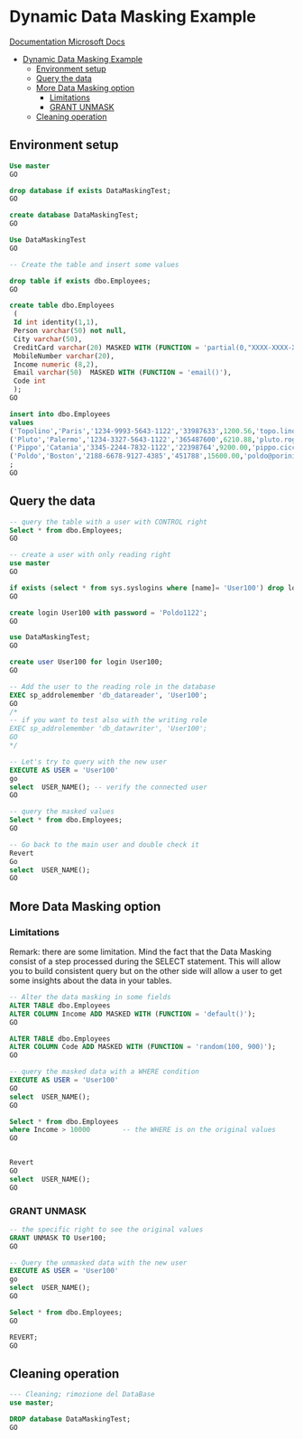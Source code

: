 
# Dynamic Data Masking Example

[Documentation Microsoft Docs](https://docs.microsoft.com/en-us/sql/relational-databases/security/dynamic-data-masking)

- [Dynamic Data Masking Example](#dynamic-data-masking-example)
  - [Environment setup](#environment-setup)
  - [Query the data](#query-the-data)
  - [More Data Masking option](#more-data-masking-option)
    - [Limitations](#limitations)
    - [GRANT UNMASK](#grant-unmask)
  - [Cleaning operation](#cleaning-operation)


## Environment setup
```SQL
Use master
GO

drop database if exists DataMaskingTest;
GO

create database DataMaskingTest;
GO

Use DataMaskingTest
GO

-- Create the table and insert some values

drop table if exists dbo.Employees;
GO

create table dbo.Employees
 ( 
 Id int identity(1,1), 
 Person varchar(50) not null,
 City varchar(50),
 CreditCard varchar(20) MASKED WITH (FUNCTION = 'partial(0,"XXXX-XXXX-XXXX-",4)'),
 MobileNumber varchar(20),
 Income numeric (8,2),
 Email varchar(50)  MASKED WITH (FUNCTION = 'email()'),
 Code int
 );
GO

insert into dbo.Employees
values
('Topolino','Paris','1234-9993-5643-1122','33987633',1200.56,'topo.lino@outlook.com',120),
('Pluto','Palermo','1234-3327-5643-1122','365487600',6210.88,'pluto.roger@outlook.it',345),
('Pippo','Catania','3345-2244-7832-1122','22398764',9200.00,'pippo.ciccio@gmail.com',1234),
('Poldo','Boston','2188-6678-9127-4385','451788',15600.00,'poldo@porini.com',5532)
;
GO
```

## Query the data

```SQL
-- query the table with a user with CONTROL right
Select * from dbo.Employees;
GO

-- create a user with only reading right
use master
GO

if exists (select * from sys.syslogins where [name]= 'User100') drop login User100;
GO

create login User100 with password = 'Poldo1122';
GO

use DataMaskingTest;
GO

create user User100 for login User100;
GO

-- Add the user to the reading role in the database 
EXEC sp_addrolemember 'db_datareader', 'User100'; 
GO  
/*
-- if you want to test also with the writing role
EXEC sp_addrolemember 'db_datawriter', 'User100'; 
GO  
*/

-- Let's try to query with the new user
EXECUTE AS USER = 'User100'
go
select  USER_NAME(); -- verify the connected user
GO

-- query the masked values
Select * from dbo.Employees;
GO

-- Go back to the main user and double check it
Revert
Go
select  USER_NAME();
GO
```

## More Data Masking option

### Limitations

Remark: there are some limitation. Mind the fact that the Data Masking consist of a step processed during the SELECT statement. This will allow you to build consistent query but on the other side will allow a user to get some insights about the data in your tables.

```SQL
-- Alter the data masking in some fields
ALTER TABLE dbo.Employees
ALTER COLUMN Income ADD MASKED WITH (FUNCTION = 'default()');
GO

ALTER TABLE dbo.Employees
ALTER COLUMN Code ADD MASKED WITH (FUNCTION = 'random(100, 900)');
GO

-- query the masked data with a WHERE condition
EXECUTE AS USER = 'User100'
GO
select  USER_NAME();
GO

Select * from dbo.Employees
where Income > 10000        -- the WHERE is on the original values
GO


Revert
GO
select  USER_NAME();
GO
```

### GRANT UNMASK

```SQL
-- the specific right to see the original values
GRANT UNMASK TO User100;
GO

-- Query the unmasked data with the new user
EXECUTE AS USER = 'User100'
go
select  USER_NAME();
GO

Select * from dbo.Employees;
GO

REVERT;
GO
```

## Cleaning operation

```SQL
--- Cleaning; rimozione del DataBase
use master;

DROP database DataMaskingTest;
GO

```
